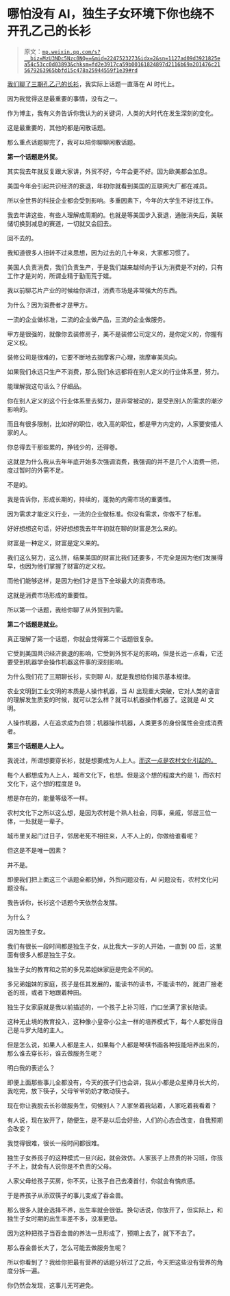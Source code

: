 # 哪怕没有 AI，独生子女环境下你也绕不开孔乙己的长衫

> 原文：[`mp.weixin.qq.com/s?__biz=MzU3NDc5Nzc0NQ==&mid=2247523273&idx=2&sn=1127ad09d3921825ea54c53cc0d03893&chksm=fd2e3917ca59b00161824897d2116b69a201476c215679263965bbfd15c478a25944559f1e39#rd`](http://mp.weixin.qq.com/s?__biz=MzU3NDc5Nzc0NQ==&mid=2247523273&idx=2&sn=1127ad09d3921825ea54c53cc0d03893&chksm=fd2e3917ca59b00161824897d2116b69a201476c215679263965bbfd15c478a25944559f1e39#rd)

[我们聊了三期孔乙己的长衫](http://mp.weixin.qq.com/s?__biz=MzU0MjYwNDU2Mw==&mid=2247510178&idx=1&sn=340012e0667331aeb1ed35bf48d6b721&chksm=fb1ac4decc6d4dc8e637a0084c2aa15aca14829b0922db3c2ba83c98ea068f6e8c784e390dea&scene=21#wechat_redirect)，我实际上话题一直落在 AI 时代上。

因为我觉得这是最重要的事情，没有之一。

作为博主，我有义务告诉你我认为的关键词，人类的大时代在发生深刻的变化。

这是最重要的，其他的都是闲散话题。

那么重点话题聊完了，我可以陪你聊聊闲散话题。

**第一个话题是外贸。**

其实我去年就反复跟大家讲，外贸不好，今年会更不好。因为欧美都会加息。

美国今年会引起共识经济的衰退，年初你就看到美国的互联网大厂都在减员。

所以全世界的科技企业都会受到影响。多重因素下，今年的大学生不好找工作。

我去年讲这些，有些人理解成周期的。也就是等美国步入衰退，通胀消失后，美联储切换到减息的赛道，一切就又会回去。

回不去的。

我知道很多人扭转不过来思想，因为过去的几十年来，大家都习惯了。

美国人负责消费，我们负责生产，于是我们越来越倾向于认为消费是不对的，只有工作才是对的，所谓业精于勤而荒于嬉。

我以前聊芯片产业的时候给你讲过，消费市场是非常强大的东西。

为什么？因为消费者才是甲方。

一流的企业做标准，二流的企业做产品，三流的企业做服务。

甲方是很强的，就像你去装修房子，美不是装修公司定义的，是你定义的，你握有定义权。

装修公司是很难的，它要不断地去揣摩客户心理，揣摩审美风向。

如果我们永远只生产不消费，那么我们永远都将在别人定义的行业体系里，努力。

能理解我这句话么？仔细品。

你在别人定义的这个行业体系里去努力，是非常被动的，是受到别人的需求的潮汐影响的。

而且有很多限制，比如好的职位，收入高的职位，都是甲方内定的，人家要安插人家的人。

你总得去干那些累的，挣钱少的，还得卷。

这就是为什么我从去年年底开始多次强调消费，我强调的并不是几个人消费一把，度过暂时的外需不足。

不是的。

我是告诉你，形成长期的，持续的，蓬勃的内需市场的重要性。

因为需求才能定义行业，一流的企业做标准。你没有需求，你做不了标准。

好好想想这句话，好好想想我去年年初就在聊的财富是怎么来的。

财富是一种定义，财富是定义来的。

我们这么努力，这么拼，结果美国的财富比我们还要多，不完全是因为他们发展得早，也因为他们掌握了财富的定义权。

而他们能够这样，是因为他们才是当下全球最大的消费市场。

这就是消费市场形成的重要性。

所以第一个话题，我给你聊了从外贸到内需。

**第二个话题是就业。**

真正理解了第一个话题，你就会觉得第二个话题很复杂。

它受到美国共识经济衰退的影响，它受到外贸不足的影响，但是长远一点看，它还要受到机器学会操作机器这件事的深刻影响。

为什么我们花了三期聊长衫，实则聊 AI，就是我想给你揭示基本规律。

农业文明到工业文明的本质是人操作机器，当 AI 出现重大突破，它对人类的语言的理解发生质变的时候，就可以怎么样？就可以机器操作机器了。这就是 AI 文明。

人操作机器，人在追求成为白领；机器操作机器，人类更多的身份属性会变成消费者。

**第三个话题是人上人。**

我说过，所谓想要穿长衫，就是想要成为人上人。[而这一点是农村文化引起的。](http://mp.weixin.qq.com/s?__biz=MzU3NDc5Nzc0NQ==&mid=2247523264&idx=2&sn=46d66571084e983b7d3ab0f15b7381bf&chksm=fd2e391eca59b0089831b454f44fa025a5bad4cd55b52c1d9c0429f304cb8a4b49ed860ab19a&scene=21#wechat_redirect)

每个人都想成为人上人，城市文化下，也想。但是这个想的程度大约是 1，而农村文化下，这个想的程度是 9。

想是存在的，能量等级不一样。

农村文化下之所以这么想，是因为农村是个熟人社会，同事，亲戚，邻居三位一体，一处就是一辈子。

城市里关起门过日子，邻居老死不相往来，人不人上的，你做给谁看呢？

但这是不是唯一因素？

并不是。

即便我们把上面这三个话题全都扔掉，外贸问题没有，AI 问题没有，农村文化问题没有。

我告诉你，长衫这个话题今天依然会发酵。

为什么？

因为独生子女。

我们有很长一段时间都是独生子女，从比我大一岁的人开始，一直到 00 后，这里面有很多人都是独生子女。

独生子女的教育和之前的多兄弟姐妹家庭是完全不同的。

多兄弟姐妹的家庭，孩子是任其发展的，能读书的读书，不能读书的，就进厂接老爸的班，或者下地跟着种田。

独生子女家庭就是我以前描述的，一个孩子上补习班，门口坐满了家长陪读。

这种无止境的教育投入，这种像小皇帝小公主一样的培养模式下，每个人都觉得自己是斗罗大陆的主人。

但是怎么说，如果人人都是主人，如果每个人都是琴棋书画各种技能培养出来的，那么谁去穿长衫，谁去做服务生呢？

明白我的表述么？

即便上面那些事儿全都没有，今天的孩子们也会讲，我从小都是众星捧月长大的，我吃完，放下筷子，父母爷爷奶奶才敢动筷子。

现在你让我脱去长衫做服务生，伺候别人？人家坐着我站着，人家吃着我看着？

有人说，现在放开了，随便生，是不是以后会好些，人们的心态会改变，自我预期会改变？

我觉得很难，很长一段时间都很难。

独生子女养孩子的这种模式一旦兴起，就会效仿。人家孩子上昂贵的补习班，你孩子不上，就会有人说你是不负责的父母。

人家父母给孩子买房，你不买，让孩子自己去凑首付，你就会有愧疚感。

于是养孩子从添双筷子的事儿变成了吞金兽。

那么很多人就会选择不养，出生率就会很低。换句话说，你放开了，但实际上，和独生子女时期的出生率差不多，没准更低。

因为这种把孩子当吞金兽的养法一旦形成了，预期上去了，就下不去了。

那么吞金兽长大了，怎么可能去做服务生呢？

所以你看到了？我给你把最有营养的话题分析过了之后，今天把这些没有营养的角度分拆一遍。

你仍然会发现，这事儿无可避免。